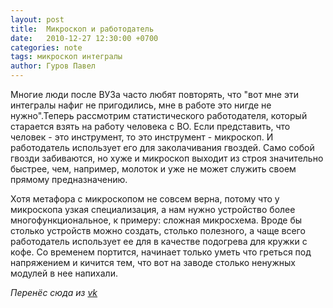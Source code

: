 ```yaml
---
layout: post
title:  Mикроскоп и работодатель
date:   2010-12-27 12:30:00 +0700
categories: note
tags: микроскоп интегралы
author: Гуров Павел
---
```


Многие люди после ВУЗа часто любят повторять, что "вот мне эти интегралы нафиг не пригодились, мне в работе это нигде не нужно".Теперь рассмотрим статистического работодателя, который старается взять на работу человека с ВО. Если представить, что человек - это инструмент, то это инструмент - микроскоп. И работодатель использует его для заколачивания гвоздей. Само собой гвозди забиваются, но хуже и микроскоп выходит из строя значительно быстрее, чем, например, молоток и уже не может служить своем прямому предназначению.

Хотя метафора с микроскопом не совсем верна, потому что у микроскопа узкая специализация, а нам нужно устройство более многофункциональное, к примеру: сложная микросхема. Вроде бы столько устройств можно создать, столько полезного, а чаще всего работодатель использует ее для в качестве подогрева для кружки с кофе. Со временем портится, начинает только уметь что греться под напряжением и кичится тем, что вот на заводе столько ненужных модулей в нее напихали.

*Перенёс сюда из [vk](https://vk.com/note5195606_10390340)*
